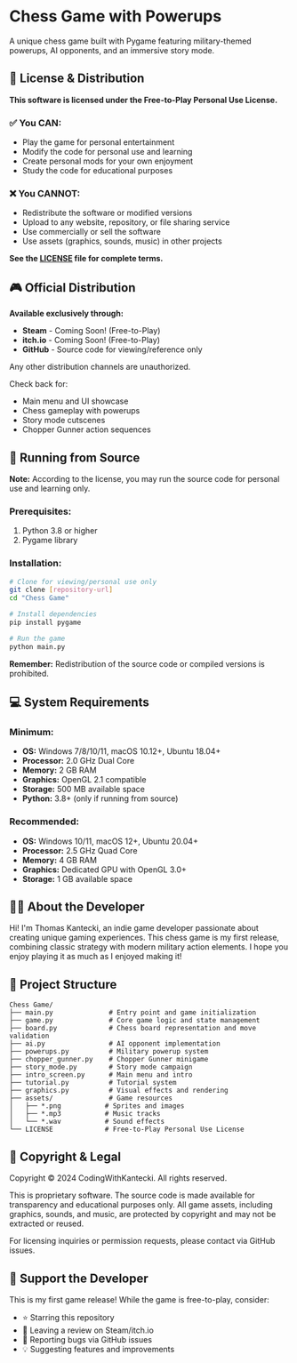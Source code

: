# Chess Game with Powerups

A unique chess game built with Pygame featuring military-themed powerups, AI opponents, and an immersive story mode.

## 📜 License & Distribution

**This software is licensed under the Free-to-Play Personal Use License.**

### ✅ You CAN:
- Play the game for personal entertainment
- Modify the code for personal use and learning
- Create personal mods for your own enjoyment
- Study the code for educational purposes

### ❌ You CANNOT:
- Redistribute the software or modified versions
- Upload to any website, repository, or file sharing service
- Use commercially or sell the software
- Use assets (graphics, sounds, music) in other projects

**See the [LICENSE](LICENSE) file for complete terms.**

## 🎮 Official Distribution

**Available exclusively through:**
- **Steam** - Coming Soon! (Free-to-Play)
- **itch.io** - Coming Soon! (Free-to-Play)
- **GitHub** - Source code for viewing/reference only

Any other distribution channels are unauthorized.


Check back for:
- Main menu and UI showcase
- Chess gameplay with powerups
- Story mode cutscenes
- Chopper Gunner action sequences

## 🎯 Running from Source

**Note:** According to the license, you may run the source code for personal use and learning only.

### Prerequisites:
1. Python 3.8 or higher
2. Pygame library

### Installation:
```bash
# Clone for viewing/personal use only
git clone [repository-url]
cd "Chess Game"

# Install dependencies
pip install pygame

# Run the game
python main.py
```

**Remember:** Redistribution of the source code or compiled versions is prohibited.

## 💻 System Requirements

### Minimum:
- **OS:** Windows 7/8/10/11, macOS 10.12+, Ubuntu 18.04+
- **Processor:** 2.0 GHz Dual Core
- **Memory:** 2 GB RAM
- **Graphics:** OpenGL 2.1 compatible
- **Storage:** 500 MB available space
- **Python:** 3.8+ (only if running from source)

### Recommended:
- **OS:** Windows 10/11, macOS 12+, Ubuntu 20.04+
- **Processor:** 2.5 GHz Quad Core
- **Memory:** 4 GB RAM
- **Graphics:** Dedicated GPU with OpenGL 3.0+
- **Storage:** 1 GB available space

## 👨‍💻 About the Developer

Hi! I'm Thomas Kantecki, an indie game developer passionate about creating unique gaming experiences. This chess game is my first release, combining classic strategy with modern military action elements. I hope you enjoy playing it as much as I enjoyed making it!

## 📁 Project Structure

```
Chess Game/
├── main.py              # Entry point and game initialization
├── game.py              # Core game logic and state management
├── board.py             # Chess board representation and move validation
├── ai.py                # AI opponent implementation
├── powerups.py          # Military powerup system
├── chopper_gunner.py    # Chopper Gunner minigame
├── story_mode.py        # Story mode campaign
├── intro_screen.py      # Main menu and intro
├── tutorial.py          # Tutorial system
├── graphics.py          # Visual effects and rendering
├── assets/              # Game resources
│   ├── *.png           # Sprites and images
│   ├── *.mp3           # Music tracks
│   └── *.wav           # Sound effects
└── LICENSE             # Free-to-Play Personal Use License
```


## 📝 Copyright & Legal

Copyright © 2024 CodingWithKantecki. All rights reserved.

This is proprietary software. The source code is made available for transparency and educational purposes only. All game assets, including graphics, sounds, and music, are protected by copyright and may not be extracted or reused.

For licensing inquiries or permission requests, please contact via GitHub issues.

## 🎯 Support the Developer

This is my first game release! While the game is free-to-play, consider:
- ⭐ Starring this repository
- 💬 Leaving a review on Steam/itch.io
- 🐛 Reporting bugs via GitHub issues
- 💡 Suggesting features and improvements
